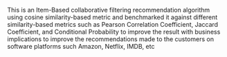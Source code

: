 This is an Item-Based collaborative filtering recommendation algorithm using cosine similarity-based metric and benchmarked it against different similarity-based metrics such as Pearson Correlation Coefficient, Jaccard Coefficient, and Conditional Probability to improve the result with business implications to improve the recommendations made to the customers on software platforms such Amazon, Netflix, IMDB, etc
